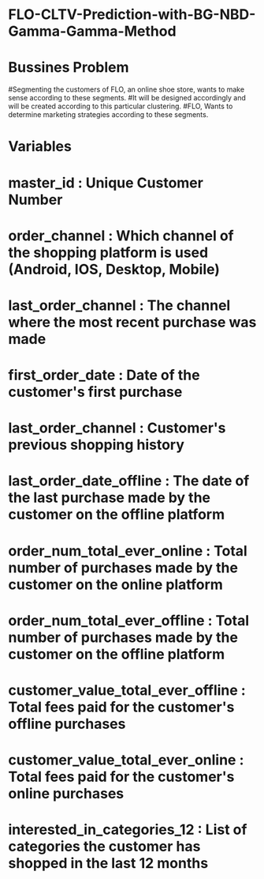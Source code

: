 # FLO-CLTV-Prediction-with-BG-NBD-Gamma-Gamma-Method

# Bussines Problem
#Segmenting the customers of FLO, an online shoe store, wants to make sense according to these segments.
#It will be designed accordingly and will be created according to this particular clustering.
#FLO, Wants to determine marketing strategies according to these segments.

# Variables
# master_id : Unique Customer Number
# order_channel : Which channel of the shopping platform is used (Android, IOS, Desktop, Mobile)
# last_order_channel : The channel where the most recent purchase was made
# first_order_date : Date of the customer's first purchase
# last_order_channel : Customer's previous shopping history
# last_order_date_offline : The date of the last purchase made by the customer on the offline platform
# order_num_total_ever_online : Total number of purchases made by the customer on the online platform
# order_num_total_ever_offline : Total number of purchases made by the customer on the offline platform
# customer_value_total_ever_offline : Total fees paid for the customer's offline purchases
# customer_value_total_ever_online : Total fees paid for the customer's online purchases
# interested_in_categories_12 : List of categories the customer has shopped in the last 12 months
